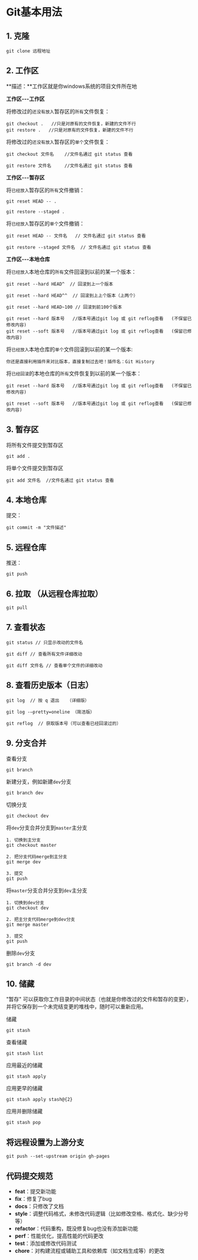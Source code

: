 # Git基本用法

## 1. 克隆

```
git clone 远程地址
```

## 2. 工作区

**描述：**工作区就是你windows系统的项目文件所在地

**工作区---工作区**

将修改过的`还没有放入`暂存区的`所有`文件恢复：

```
git checkout .   //只是对原有的文件恢复，新建的文件不行
git restore .   //只是对原有的文件恢复，新建的文件不行
```

将修改过的`还没有放入`暂存区的`单个`文件恢复：

```
git checkout 文件名    //文件名通过 git status 查看

git restore 文件名     //文件名通过 git status 查看
```

**工作区---暂存区**

将`已经放入`暂存区的`所有`文件撤销：

```
git reset HEAD -- .

git restore --staged .
```

将`已经放入`暂存区的`单个`文件撤销：

```
git reset HEAD -- 文件名   // 文件名通过 git status 查看

git restore --staged 文件名  // 文件名通过 git status 查看
```

**工作区---本地仓库**

将`已经放入`本地仓库的`所有`文件回滚到以前的某一个版本：

```
git reset --hard HEAD^  // 回滚到上一个版本

git reset --hard HEAD^^  // 回滚到上上个版本（上两个）

git reset --hard HEAD~100 // 回滚到前100个版本

git reset --hard 版本号   //版本号通过git log 或 git reflog查看   (不保留已修改内容) 
git reset --soft 版本号   //版本号通过git log 或 git reflog查看   (保留已修改内容)
```

将`已经放入`本地仓库的`单个`文件回滚到以前的某一个版本:

```
你还是直接利用插件来对比版本，直接复制过去吧！插件名：Git History
```

将`已经回滚`的本地仓库的`所有`文件恢复到以前的某一个版本：

```
git reset --hard 版本号   //版本号通过git log 或 git reflog查看   (不保留已修改内容) 

git reset --soft 版本号   //版本号通过git log 或 git reflog查看   (保留已修改内容)
```

## 3. 暂存区

将所有文件提交到暂存区

```
git add .
```

将单个文件提交到暂存区

```
git add 文件名  //文件名通过 git status 查看
```

## 4. 本地仓库

提交：

```
git commit -m "文件描述"
```

## 5.  远程仓库

推送：

```
git push
```

## 6. 拉取 （从远程仓库拉取）

```
git pull
```

## 7. 查看状态

```
git status // 只显示改动的文件名

git diff // 查看所有文件详细改动

git diff 文件名 // 查看单个文件的详细改动
```

## 8. 查看历史版本（日志）

```
git log  // 按 q 退出   （详细版）

git log -–pretty=oneline （简洁版）

git reflog  // 获取版本号（可以查看已经回滚过的）
```

## 9. 分支合并

查看分支

```
git branch
```

新建分支，例如新建`dev`分支

```
git branch dev
```

切换分支

```
git checkout dev
```

将`dev`分支合并分支到`master`主分支

```
1. 切换到主分支
git checkout master

2. 把分支代码merge到主分支
git merge dev

3. 提交
git push
```

将`master`分支合并分支到`dev`主分支

```
1. 切换到dev分支
git checkout dev

2. 把主分支代码merge到dev分支
git merge master

3. 提交
git push
```

删除`dev`分支

```
git branch -d dev
```

## 10. 储藏

"暂存" 可以获取你工作目录的中间状态（也就是你修改过的文件和暂存的变更），并将它保存到一个未完结变更的堆栈中，随时可以重新应用。

储藏

```
git stash
```

查看储藏

```
git stash list
```

应用最近的储藏

```
git stash apply
```

应用更早的储藏

```
git stash apply stash@{2}
```

应用并删除储藏

```
git stash pop
```

## 将远程设置为上游分支
```git
git push --set-upstream origin gh-pages
```

## 代码提交规范

- **feat**：提交新功能
- **fix**：修复了bug
- **docs**：只修改了文档
- **style**：调整代码格式，未修改代码逻辑（比如修改空格、格式化、缺少分号等）
- **refactor**：代码重构，既没修复bug也没有添加新功能
- **perf**：性能优化，提高性能的代码更改
- **test**：添加或修改代码测试
- **chore**：对构建流程或辅助工具和依赖库（如文档生成等）的更改